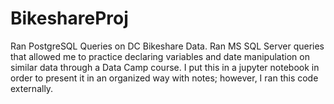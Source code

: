 # BikeshareProj
 Ran PostgreSQL Queries on DC Bikeshare Data.
 Ran MS SQL Server queries that allowed me to practice declaring variables and date manipulation on similar data through a Data Camp course. I put this in a jupyter notebook in order to present it in an organized way with notes; however, I ran this code externally.

